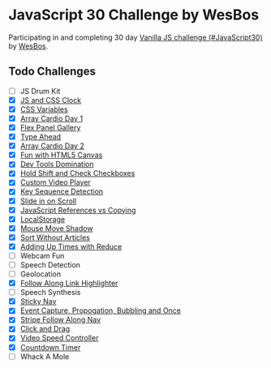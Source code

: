 # JavaScript 30 Challenge by WesBos

Participating in and completing 30 day [Vanilla JS challenge (#JavaScript30)](https://javascript30.com/) by [WesBos](https://wesbos.com/).

## Todo Challenges

- [ ] JS Drum Kit
- [x] [JS and CSS Clock](02-JS-CSS-Clock/index.html)
- [x] [CSS Variables](03-CSS-Variables/index.html)
- [x] [Array Cardio Day 1](04-Array-Cardio-1/index.html)
- [x] [Flex Panel Gallery](05-Flex-Gallery/index.html)
- [x] [Type Ahead](06-Type-Ahead/index.html)
- [x] [Array Cardio Day 2](07-Array-Cardio-2/index.html)
- [x] [Fun with HTML5 Canvas](08-HTML5-Canvas/index.html)
- [x] [Dev Tools Domination](09-Dev-Tools/index.html)
- [x] [Hold Shift and Check Checkboxes](10-Multiple-Check-Shift/index.html)
- [x] [Custom Video Player](11-Custome-Video-Player/index.html)
- [x] [Key Sequence Detection](12-Key-Sequence-Detection/index.html)
- [x] [Slide in on Scroll](13-Slide-In-On-Scroll/index.html)
- [x] [JavaScript References vs Copying](14-JS-Reference-Vs-Copy/index.html)
- [x] [LocalStorage](15-Localstorage/index.html)
- [x] [Mouse Move Shadow](16-Mousemove-Shadow/index.html)
- [x] [Sort Without Articles](17-Sort-Without-Articles/index.html)
- [x] [Adding Up Times with Reduce](18-Add-Time-With-Reduce/index.html)
- [ ] Webcam Fun
- [ ] Speech Detection
- [ ] Geolocation
- [x] [Follow Along Link Highlighter](22-Follow-Along-Link/index.html)
- [ ] Speech Synthesis
- [x] [Sticky Nav](24-Sticky-Nav/index.html)
- [x] [Event Capture, Propogation, Bubbling and Once](25-EventCapture-Propogation-Bubbling/index.html)
- [x] [Stripe Follow Along Nav](26-Stripe-Nav/index.html)
- [x] [Click and Drag](27-Click-Drag-Scroll/index.html)
- [x] [Video Speed Controller](28-Video-Speed-Controller/ondex.html)
- [x] [Countdown Timer](29-Countdown-Timer/index.html)
- [ ] Whack A Mole
